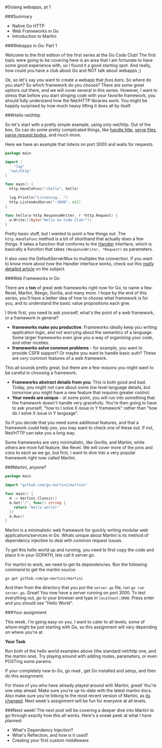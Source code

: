 #Golang webapps, pt 1

###Summary

- Native Go HTTP
- Web Frameworks in Go
- Introduction to Martini


###Webapps in Go: Part 1

Welcome to the first edition of the first series at the Go Code Club!  The first topic were going to be covering here is an area that I am fortunate to have some good experience with, so I found it a good starting spot. And really, how could you have a club about Go and NOT talk about webapps ;)

Ok, so let's say you want to create a webapp that *foos bars*.  So where do you start? So which framework do you choose?  There are some great options out there, and we will cover several in this series.  However, I want to stress that before you start slinging code with your favorite framework, you should fully understand how the Net/HTTP libraries work.  You might be happily surprised by how much heavy lifting it does all by itself.

###Hello net/http

So let's start with a pretty simple example, using only net/http.  Out of the box, Go can do some pretty complicated things, like [handle http](http://golang.org/pkg/net/http/), [serve files](http://golang.org/pkg/net/http/#FileServer), [parse request bodys](http://golang.org/pkg/encoding/json/), and much more.  

Here we have an example that listens on port 3000 and waits for requests.  

```go
package main

import (
    "log"
  "net/http"
)

func main() {
  http.HandleFunc("/hello", hello)

  log.Println("Listening...")
  http.ListenAndServe(":3000", nil)
}

func hello(w http.ResponseWriter, r *http.Request) {
  w.Write([]byte("Hello Go Code Club!"))
}
```

Pretty basic stuff, but I wanted to point a few things out.  The `http.HandleFunc` method is a bit of shorthand that actually does a few things.  It takes a function that conforms to the [Handler](http://golang.org/pkg/net/http/#Handler) interface, which is basically a function that takes `(ResponseWriter, *Request)` as parameters.  

It also uses the DefaultServerMux to multiplex the connection.  If you want to know more about how the Handler interface works, check out this [really detailed article](http://www.alexedwards.net/blog/a-recap-of-request-handling) on the subject.

###Web Frameworks in Go

There are a **ton** of great web frameworks right now for Go, to name a few: Revel, Martini, Beego, Gorilla, and many more.  I hope by the end of this series, you'll have a better idea of how to choose what framework is for you, and to understand the basic value propositions each give. 

I think first, you need to ask yourself, what's the point of a web framework, or a framework in general? 
   - **frameworks make you productive**.  Frameworks ideally keep you writing application logic, and not worrying about the semantics of a language.  Some larger frameworks even give you a way of organizing your code, and other niceties.
   - **frameworks solve common problems** - for example, you want to provide CSFR support?  Or maybe you want to handle basic auth?  These are *very* common features of a web framework. 

This all sounds pretty great, but there are a few reasons you might want to be careful in choosing a framework.  
   - **Frameworks abstract details from you**:  This is both good and bad.  Today, you might not care about some low level language details, but tomorrow you might have a new feature that requires greater control.  
   - **Your needs are unique** - at some point, you will run into something that the framework doesn't handle very gracefully.  You're then going to have to ask yourself, "how to I solve X issue in Y framework" rather than "how do I solve X issue in Y language".

So if you decide that you need some additional features, and that a framework could help you, you may want to check one of these out.  If not, Net/HTTP can take you a long way.

Some frameworks are very minimalistic, like Gorilla, and Martini, while others are more full feature, like Revel.  We will cover more of the pros and cons to each as we go, but first, I want to dive into a very popular framework right now called Martini.

###Martini, anyone?

```go
package main

import "github.com/go-martini/martini"

func main() {
  m := martini.Classic()
  m.Get("/", func() string {
    return "Hello world!"
  })
  m.Run()
}
```

Martini is a minimalistic web framework for quickly writing modular web applications/services in Go.  Whats unique about Martini is its method of dependency injection to deal with common request issues.  

To get this hello world up and running, you need to first copy the code and place it in your GOPATH, lets call it server.go.  

For martini to work, we need to get its dependencies.  Run the following command to get the martini source:

`go get github.com/go-martini/martini`

And then from the directory that you put the `server.go` file, run `go run server.go`.  Great!  You now have a server running on port 3000.  To test everything out, go to your browser and type in `localhost:3000`.  Press enter and you should see "Hello World".  

###Your assignment

This week, I'm going easy on you.  I want to cater to all levels, some of whom might be just starting with Go, so this assignment will vary depending on where you're at.

**Your Task**

Run both of the hello world examples above (the standard net/http one, and the martini one).  Try playing around with adding routes, parameters, or even POSTing some params. 


If your completely new to Go, go read <this post>, get Go installed and setup, and then do this assignment.

For those of you who have already played around with Martini, great!  You're one step ahead.  Make sure you're up-to-date with the latest martini docs. Also make sure you're linking to the most recent version of Martini, as [its changed](https://groups.google.com/forum/#!topic/martini-go/hw8trVJXB2c). Next week's assignment will be fun for everyone at all levels.  

###Next week!
The next post will be covering a deeper dive into Martini to go through exactly how this all works.  Here's a sneak peek at what I have planned:

- What's Dependency Injection?
- What's Reflection, and how is it used?
- Creating your first custom middleware
